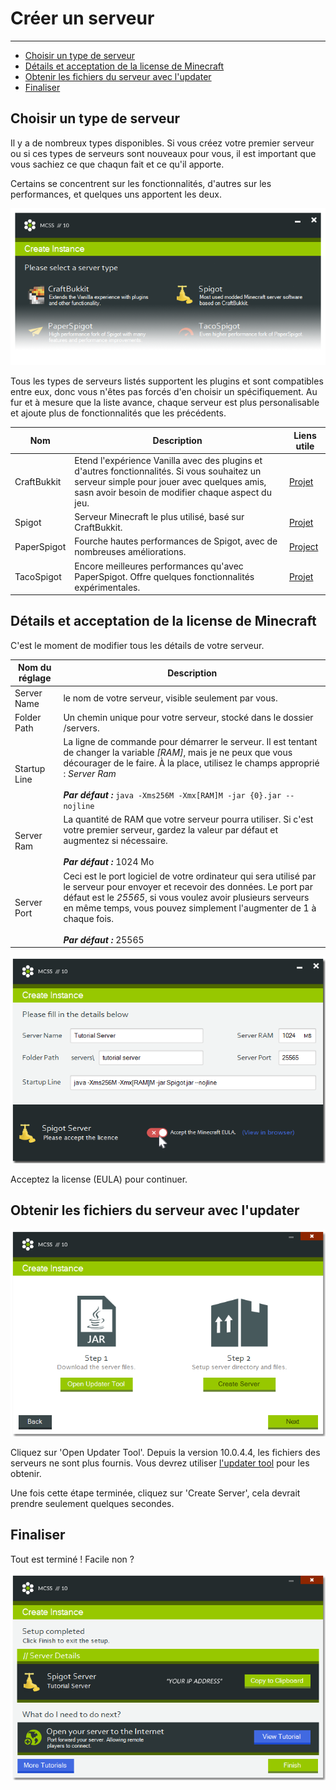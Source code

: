 # Créer un serveur

---

*   [Choisir un type de serveur](#choosing-a-server-type)
*   [Détails et acceptation de la license de Minecraft](#details-and-accepting-the-minecraft-eula)
*   [Obtenir les fichiers du serveur avec l'updater](#get-the-server-files-with-the-updater)
*   [Finaliser](#wrapping-it-up)

<a name="choosing-a-server-type"></a>
## Choisir un type de serveur

Il y a de nombreux types disponibles. Si vous créez votre premier serveur ou si ces types de serveurs sont nouveaux pour vous, il est important que vous sachiez ce que chaqun fait et ce qu'il apporte.

Certains se concentrent sur les fonctionnalités, d'autres sur les performances, et quelques uns apportent les deux.

![Part of a screenshot of the create instance window, slightly faded out towards the bottom](assets/screenshots/create_server_type.png)

Tous les types de serveurs listés supportent les plugins et sont compatibles entre eux, donc vous n'êtes pas forcés d'en choisir un spécifiquement. Au fur et à mesure que la liste avance, chaque serveur est plus personalisable et ajoute plus de fonctionnalités que les précédents.

Nom | Description | Liens utile
--- | --- | ---
CraftBukkit | Etend l'expérience Vanilla avec des plugins et d'autres fonctionnalités. Si vous souhaitez un serveur simple pour jouer avec quelques amis, sasn avoir besoin de modifier chaque aspect du jeu. | [Projet](https://bukkit.org/pages/about-us/)
Spigot | Serveur Minecraft le plus utilisé, basé sur CraftBukkit. | [Projet](https://www.spigotmc.org/wiki/about-spigot/)
PaperSpigot | Fourche hautes performances de Spigot, avec de nombreuses améliorations. | [Project](https://papermc.io/)
TacoSpigot | Encore meilleures performances qu'avec PaperSpigot. Offre quelques fonctionnalités expérimentales. | [Projet](https://tacospigot.github.io/)

<a name="details-and-accepting-the-minecraft-eula"></a>
## Détails et acceptation de la license de Minecraft

C'est le moment de modifier tous les détails de votre serveur.

Nom du réglage | Description
--- | ---
Server Name | le nom de votre serveur, visible seulement par vous.
Folder Path | Un chemin unique pour votre serveur, stocké dans le dossier /servers.
Startup Line | La ligne de commande pour démarrer le serveur. Il est tentant de changer la variable <var>[RAM]</var>, mais je ne peux que vous décourager de le faire. À la place, utilisez le champs approprié :  <var>Server Ram</var> <br><br> ***Par défaut :*** `java -Xms256M -Xmx[RAM]M -jar {0}.jar --nojline`
Server Ram | La quantité de RAM que votre serveur pourra utiliser. Si c'est votre premier serveur, gardez la valeur par défaut et augmentez si nécessaire. <br><br>***Par défaut :*** 1024 Mo
Server Port | Ceci est le port logiciel de votre ordinateur qui sera utilisé par le serveur pour envoyer et recevoir des données. Le port par défaut est le <var>25565</var>, si vous voulez avoir plusieurs serveurs en même temps, vous pouvez simplement l'augmenter de 1 à chaque fois.<br><br> ***Par défaut :*** 25565

![Screenshot of the create instance window](assets/screenshots/create_server_eula.png)

Acceptez la license (EULA) pour continuer.

<a name="get-the-server-files-with-the-updater"></a>
## Obtenir les fichiers du serveur avec l'updater

![Screenshot of the create instance window](assets/screenshots/create_server_files.png)

Cliquez sur 'Open Updater Tool'. Depuis la version 10.0.4.4, les fichiers des serveurs ne sont plus fournis. Vous devrez utiliser  [l'updater tool](../../basics/updateserver/) pour les obtenir.

Une fois cette étape terminée, cliquez sur 'Create Server', cela devrait prendre seulement quelques secondes.

<a name="#wrapping-it-up"></a>
## Finaliser

Tout est terminé ! Facile non ?

![Screenshot of the create instance window](assets/screenshots/create_server_finished.png)
